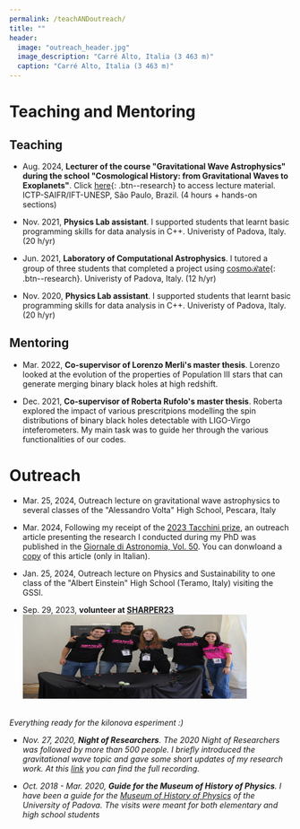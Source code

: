 ```yaml
---
permalink: /teachANDoutreach/
title: ""
header:
  image: "outreach_header.jpg"
  image_description: "Carré Alto, Italia (3 463 m)"
  caption: "Carré Alto, Italia (3 463 m)"
---
```

# Teaching and Mentoring

## Teaching

* Aug. 2024, **Lecturer of the course "Gravitational Wave Astrophysics" during the school "Cosmological History: from Gravitational Waves to Exoplanets"**. Click [here](/Brazil/){: .btn--research} to access lecture material. ICTP-SAIFR/IFT-UNESP, São Paulo, Brazil. (4 hours + hands-on sections)

* Nov. 2021, **Physics Lab assistant**. I supported students that learnt basic programming skills for data analysis in C++. Univeristy of Padova, Italy. (20 h/yr)

* Jun. 2021, **Laboratory of Computational Astrophysics**. I tutored a group of three students that completed a project using [cosmo$\mathcal{R}$ate](/software/){: .btn--research}. Univeristy of Padova, Italy. (12 h/yr)

* Nov. 2020, **Physics Lab assistant**. I supported students that learnt basic programming skills for data analysis in C++. Univeristy of Padova, Italy. (20 h/yr)

## Mentoring

* Mar. 2022, **Co-supervisor of Lorenzo Merli's master thesis**. Lorenzo looked at the evolution of the properties of Population III stars that can generate merging binary black holes at high redshift. 


* Dec. 2021, **Co-supervisor of Roberta Rufolo's master thesis**. Roberta explored the impact of various prescritpions modelling the spin distributions of binary black holes detectable with LIGO-Virgo inteferometers. My main task was to guide her through the various functionalities of our codes.


# Outreach 

* Mar. 25, 2024, Outreach lecture on gravitational wave astrophysics to several classes of the "Alessandro Volta" High School, Pescara, Italy

* Mar. 2024, Following my receipt of the [2023 Tacchini prize](https://www.sait.it/node/751), an outreach article presenting the research I conducted during my PhD was published in the [Giornale di Astronomia, Vol. 50](https://giornaleastronomia.difa.unibo.it/). You can donwloand a [copy](/assets/images/premioTacchini23.pdf) of this article (only in Italian).  

* Jan. 25, 2024, Outreach lecture on Physics and Sustainability to one class of the "Albert Einstein" High School (Teramo, Italy) visiting the GSSI.

* Sep. 29, 2023, **volunteer at [SHARPER23](https://www.sharper-night.it/sharper-laquila/)** <img src="/assets/images/sharper_site.jpg"  width="400" height="150">
<br>
<em>Everything ready for the kilonova esperiment :) <em>


* Nov. 27, 2020, **Night of Researchers**. The 2020 Night of Researchers was followed by more than 500 people. I briefly introduced the gravitational wave topic and gave some short updates of my research work. At this [link](https://www.youtube.com/watch?v=aA_X20AdT0s) you can find the full recording. 

* Oct. 2018 - Mar. 2020, **Guide for the Museum of History of Physics**. I have been a guide for the [Museum of History of Physics](https://www.musei.unipd.it/en/physics) of the University of Padova. The visits were meant for both elementary and high school students